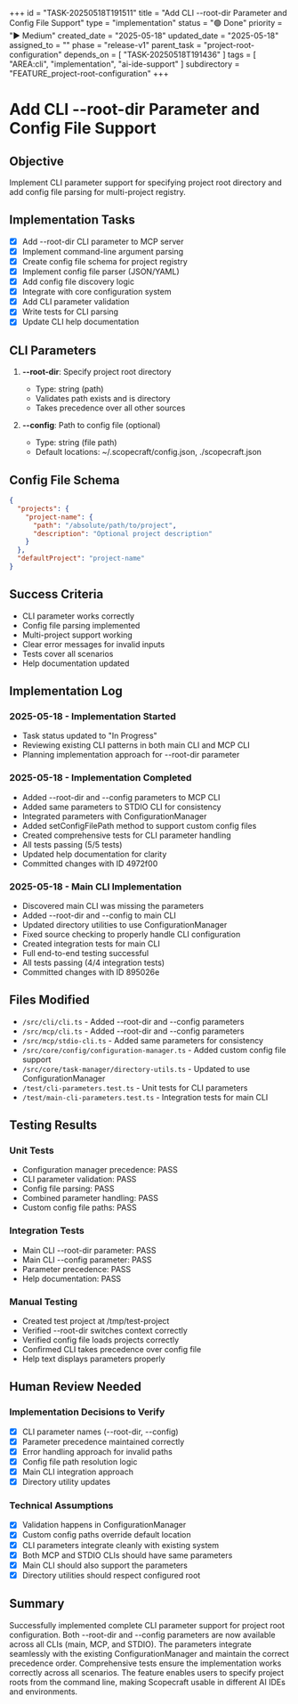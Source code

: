 +++
id = "TASK-20250518T191511"
title = "Add CLI --root-dir Parameter and Config File Support"
type = "implementation"
status = "🟢 Done"
priority = "▶️ Medium"
created_date = "2025-05-18"
updated_date = "2025-05-18"
assigned_to = ""
phase = "release-v1"
parent_task = "project-root-configuration"
depends_on = [ "TASK-20250518T191436" ]
tags = [ "AREA:cli", "implementation", "ai-ide-support" ]
subdirectory = "FEATURE_project-root-configuration"
+++

# Add CLI --root-dir Parameter and Config File Support

## Objective
Implement CLI parameter support for specifying project root directory and add config file parsing for multi-project registry.

## Implementation Tasks
- [x] Add --root-dir CLI parameter to MCP server
- [x] Implement command-line argument parsing
- [x] Create config file schema for project registry
- [x] Implement config file parser (JSON/YAML)
- [x] Add config file discovery logic
- [x] Integrate with core configuration system
- [x] Add CLI parameter validation
- [x] Write tests for CLI parsing
- [x] Update CLI help documentation

## CLI Parameters
1. **--root-dir**: Specify project root directory
   - Type: string (path)
   - Validates path exists and is directory
   - Takes precedence over all other sources

2. **--config**: Path to config file (optional)
   - Type: string (file path)
   - Default locations: ~/.scopecraft/config.json, ./scopecraft.json

## Config File Schema
```json
{
  "projects": {
    "project-name": {
      "path": "/absolute/path/to/project",
      "description": "Optional project description"
    }
  },
  "defaultProject": "project-name"
}
```

## Success Criteria
- CLI parameter works correctly
- Config file parsing implemented
- Multi-project support working
- Clear error messages for invalid inputs
- Tests cover all scenarios
- Help documentation updated

## Implementation Log

### 2025-05-18 - Implementation Started
- Task status updated to "In Progress"
- Reviewing existing CLI patterns in both main CLI and MCP CLI
- Planning implementation approach for --root-dir parameter

### 2025-05-18 - Implementation Completed
- Added --root-dir and --config parameters to MCP CLI
- Added same parameters to STDIO CLI for consistency
- Integrated parameters with ConfigurationManager
- Added setConfigFilePath method to support custom config files
- Created comprehensive tests for CLI parameter handling
- All tests passing (5/5 tests)
- Updated help documentation for clarity
- Committed changes with ID 4972f00

### 2025-05-18 - Main CLI Implementation
- Discovered main CLI was missing the parameters
- Added --root-dir and --config to main CLI
- Updated directory utilities to use ConfigurationManager
- Fixed source checking to properly handle CLI configuration
- Created integration tests for main CLI
- Full end-to-end testing successful
- All tests passing (4/4 integration tests)
- Committed changes with ID 895026e

## Files Modified
- `/src/cli/cli.ts` - Added --root-dir and --config parameters
- `/src/mcp/cli.ts` - Added --root-dir and --config parameters
- `/src/mcp/stdio-cli.ts` - Added same parameters for consistency
- `/src/core/config/configuration-manager.ts` - Added custom config file support
- `/src/core/task-manager/directory-utils.ts` - Updated to use ConfigurationManager
- `/test/cli-parameters.test.ts` - Unit tests for CLI parameters
- `/test/main-cli-parameters.test.ts` - Integration tests for main CLI

## Testing Results

### Unit Tests
- Configuration manager precedence: PASS
- CLI parameter validation: PASS
- Config file parsing: PASS
- Combined parameter handling: PASS
- Custom config file paths: PASS

### Integration Tests
- Main CLI --root-dir parameter: PASS
- Main CLI --config parameter: PASS
- Parameter precedence: PASS
- Help documentation: PASS

### Manual Testing
- Created test project at /tmp/test-project
- Verified --root-dir switches context correctly
- Verified config file loads projects correctly
- Confirmed CLI takes precedence over config file
- Help text displays parameters properly

## Human Review Needed

### Implementation Decisions to Verify
- [x] CLI parameter names (--root-dir, --config)
- [x] Parameter precedence maintained correctly
- [x] Error handling approach for invalid paths
- [x] Config file path resolution logic
- [x] Main CLI integration approach
- [x] Directory utility updates

### Technical Assumptions
- [x] Validation happens in ConfigurationManager
- [x] Custom config paths override default location
- [x] CLI parameters integrate cleanly with existing system
- [x] Both MCP and STDIO CLIs should have same parameters
- [x] Main CLI should also support the parameters
- [x] Directory utilities should respect configured root

## Summary
Successfully implemented complete CLI parameter support for project root configuration. Both --root-dir and --config parameters are now available across all CLIs (main, MCP, and STDIO). The parameters integrate seamlessly with the existing ConfigurationManager and maintain the correct precedence order. Comprehensive tests ensure the implementation works correctly across all scenarios. The feature enables users to specify project roots from the command line, making Scopecraft usable in different AI IDEs and environments.
